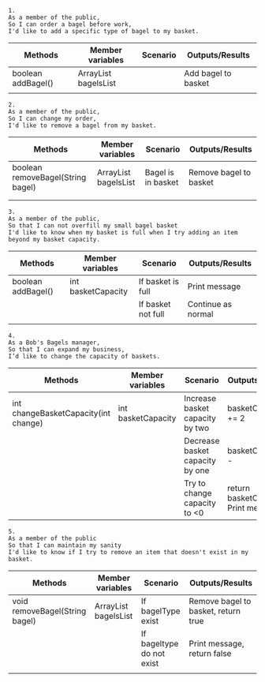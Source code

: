 

```
1.
As a member of the public,
So I can order a bagel before work,
I'd like to add a specific type of bagel to my basket.
```
| Methods            | Member variables      | Scenario | Outputs/Results     |
|--------------------|-----------------------|----------|---------------------|
| boolean addBagel() | ArrayList bagelsList  |          | Add bagel to basket |
|                    |                       |          |                     |


```
2.
As a member of the public,
So I can change my order,
I'd like to remove a bagel from my basket.
```
| Methods                           | Member variables      | Scenario           | Outputs/Results        |
|-----------------------------------|-----------------------|--------------------|------------------------|
| boolean removeBagel(String bagel) | ArrayList bagelsList  | Bagel is in basket | Remove bagel to basket |
|                                   |                       |                    |                        |
|                                   |                       |                    |                        |

```
3.
As a member of the public,
So that I can not overfill my small bagel basket
I'd like to know when my basket is full when I try adding an item beyond my basket capacity.
```
| Methods             | Member variables    | Scenario           | Outputs/Results    |
|---------------------|---------------------|--------------------|--------------------|
| boolean addBagel()  | int basketCapacity  | If basket is full  | Print message      |
|                     |                     | If basket not full | Continue as normal |
|                     |                     |                    |                    |

```
4.
As a Bob's Bagels manager,
So that I can expand my business,
I’d like to change the capacity of baskets.
```
| Methods                              | Member variables   | Scenario                        | Outputs/Results                      |
|--------------------------------------|--------------------|---------------------------------|--------------------------------------|
| int changeBasketCapacity(int change) | int basketCapacity | Increase basket capacity by two | basketCapacity += 2                  |
|                                      |                    | Decrease basket capacity by one | basketCapacity--                     |
|                                      |                    | Try to change capacity to <0    | return basketCapacity, Print message |

```
5.
As a member of the public
So that I can maintain my sanity
I'd like to know if I try to remove an item that doesn't exist in my basket.
```
| Methods                        | Member variables     | Scenario                  | Outputs/Results                     |
|--------------------------------|----------------------|---------------------------|-------------------------------------|
| void removeBagel(String bagel) | ArrayList bagelsList | If bagelType exist        | Remove bagel to basket, return true |
|                                |                      | If bageltype do not exist | Print message, return false         |
|                                |                      |                           |                                     |
